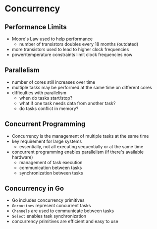# Concurrency

## Performance Limits
- Moore's Law used to help performance
  - number of transistors doubles every 18 months (outdated)
- more transistors used to lead to higher clock frequencies
- power/temperature constraints limit clock frequencies now

## Parallelism
- number of cores still increases over time
- multiple tasks may be performed at the same time on different cores
- difficulties with parallelism
  - when do tasks start/stop?
  - what if one task needs data from another task?
  - do tasks conflict in memory?

## Concurrent Programming
- Concurrency is the management of multiple tasks at the same time
- key requirement for large systems
  - essentially, not all executing sequentially or at the same time
- concurrent programming enables parallelism (if there's available hardware)
  - management of task execution
  - communication between tasks
  - synchronization between tasks

## Concurrency in Go
- Go includes concurrency primitives
- `Goroutines` represent concurrent tasks
- `Channels` are used to communicate between tasks
- `Select` enables task synchronization
- concurrency primitives are efficient and easy to use

